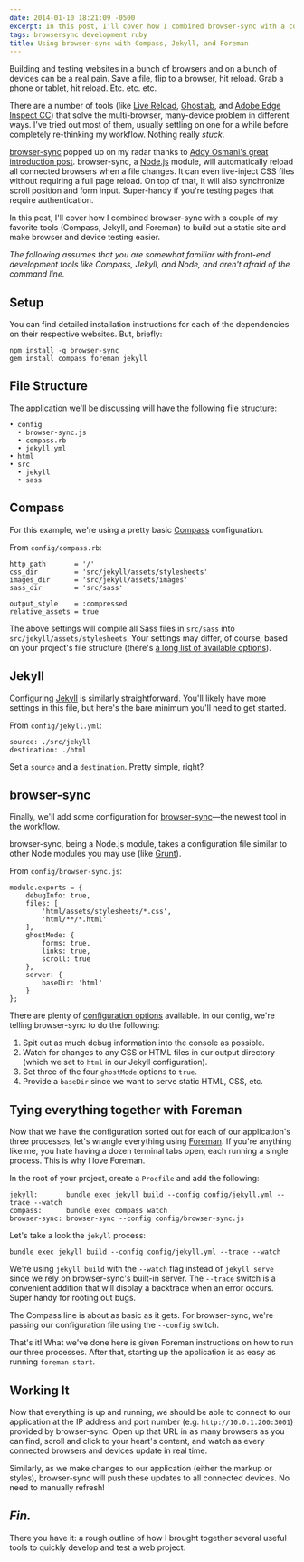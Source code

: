 ```yaml
---
date: 2014-01-10 18:21:09 -0500
excerpt: In this post, I'll cover how I combined browser-sync with a couple of my favorite tools (Compass, Jekyll, and Foreman) to build out a static site and make browser and device testing easier.
tags: browsersync development ruby
title: Using browser-sync with Compass, Jekyll, and Foreman
---
```


Building and testing websites in a bunch of browsers and on a bunch of devices can be a real pain. Save a file, flip to a browser, hit reload. Grab a phone or tablet, hit reload. Etc. etc. etc.

There are a number of tools (like [Live Reload](http://livereload.com/), [Ghostlab](http://vanamco.com/ghostlab/), and [Adobe Edge Inspect CC](http://html.adobe.com/edge/inspect/)) that solve the multi-browser, many-device problem in different ways. I've tried out most of them, usually settling on one for a while before completely re-thinking my workflow. Nothing really _stuck_.

[browser-sync](https://github.com/shakyShane/browser-sync) popped up on my radar thanks to [Addy Osmani's great introduction post](http://addyosmani.com/blog/browser-sync/). browser-sync, a [Node.js](http://nodejs.org/) module, will automatically reload all connected browsers when a file changes. It can even live-inject CSS files without requiring a full page reload. On top of that, it will also synchronize scroll position and form input. Super-handy if you're testing pages that require authentication.

In this post, I'll cover how I combined browser-sync with a couple of my favorite tools (Compass, Jekyll, and Foreman) to build out a static site and make browser and device testing easier.

_The following assumes that you are somewhat familiar with front-end development tools like Compass, Jekyll, and Node, and aren't afraid of the command line._


## Setup

You can find detailed installation instructions for each of the dependencies on their respective websites. But, briefly:

	npm install -g browser-sync
	gem install compass foreman jekyll


## File Structure

The application we'll be discussing will have the following file structure:

	• config
	  • browser-sync.js
	  • compass.rb
	  • jekyll.yml
	• html
	• src
	  • jekyll
	  • sass


## Compass

For this example, we're using a pretty basic [Compass](http://compass-style.org/) configuration.

From `config/compass.rb`:

	http_path       = '/'
	css_dir         = 'src/jekyll/assets/stylesheets'
	images_dir      = 'src/jekyll/assets/images'
	sass_dir        = 'src/sass'

	output_style    = :compressed
	relative_assets = true

The above settings will compile all Sass files in `src/sass` into `src/jekyll/assets/stylesheets`. Your settings may differ, of course, based on your project's file structure (there's [a long list of available options](http://compass-style.org/help/tutorials/configuration-reference/)).


## Jekyll

Configuring [Jekyll](http://jekyllrb.com/) is similarly straightforward. You'll likely have more settings in this file, but here's the bare minimum you'll need to get started.

From `config/jekyll.yml`:

	source: ./src/jekyll
	destination: ./html

Set a `source` and a `destination`. Pretty simple, right?


## browser-sync

Finally, we'll add some configuration for [browser-sync](https://github.com/shakyShane/browser-sync)—the newest tool in the workflow.

browser-sync, being a Node.js module, takes a configuration file similar to other Node modules you may use (like [Grunt](http://gruntjs.com/)).

From `config/browser-sync.js`:

	module.exports = {
	    debugInfo: true,
	    files: [
	        'html/assets/stylesheets/*.css',
	        'html/**/*.html'
	    ],
	    ghostMode: {
	        forms: true,
	        links: true,
	        scroll: true
	    },
	    server: {
	        baseDir: 'html'
	    }
	};

There are plenty of [configuration options](https://github.com/shakyShane/browser-sync/wiki/Working-with-a-Config-File) available. In our config, we're telling browser-sync to do the following:

1. Spit out as much debug information into the console as possible.
2. Watch for changes to any CSS or HTML files in our output directory (which we set to `html` in our Jekyll configuration).
3. Set three of the four `ghostMode` options to `true`.
4. Provide a `baseDir` since we want to serve static HTML, CSS, etc.


## Tying everything together with Foreman

Now that we have the configuration sorted out for each of our application's three processes, let's wrangle everything using [Foreman](https://github.com/ddollar/foreman). If you're anything like me, you hate having a dozen terminal tabs open, each running a single process. This is why I love Foreman.

In the root of your project, create a `Procfile` and add the following:

	jekyll:       bundle exec jekyll build --config config/jekyll.yml --trace --watch
	compass:      bundle exec compass watch
	browser-sync: browser-sync --config config/browser-sync.js

Let's take a look the `jekyll` process:

	bundle exec jekyll build --config config/jekyll.yml --trace --watch

We're using `jekyll build` with the `--watch` flag instead of `jekyll serve` since we rely on browser-sync's built-in server. The `--trace` switch is a convenient addition that will display a backtrace when an error occurs. Super handy for rooting out bugs.

The Compass line is about as basic as it gets. For browser-sync, we're passing our configuration file using the `--config` switch.

That's it! What we've done here is given Foreman instructions on how to run our three processes. After that, starting up the application is as easy as running `foreman start`.


## Working It

Now that everything is up and running, we should be able to connect to our application at the IP address and port number (e.g. `http://10.0.1.200:3001`) provided by browser-sync. Open up that URL in as many browsers as you can find, scroll and click to your heart's content, and watch as every connected browsers and devices update in real time.

Similarly, as we make changes to our application (either the markup or styles), browser-sync will push these updates to all connected devices. No need to manually refresh!

## _Fin._

There you have it: a rough outline of how I brought together several useful tools to quickly develop and test a web project.
